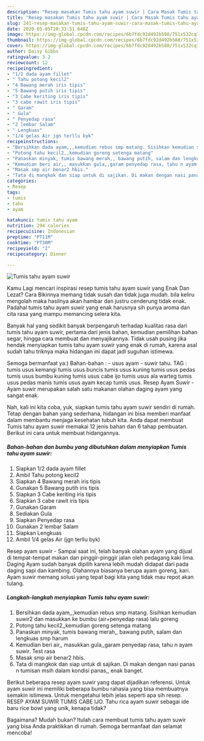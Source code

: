 ```yaml
---
description: "Resep masakan Tumis tahu ayam suwir | Cara Masak Tumis tahu ayam suwir Yang Bisa Manjain Lidah"
title: "Resep masakan Tumis tahu ayam suwir | Cara Masak Tumis tahu ayam suwir Yang Bisa Manjain Lidah"
slug: 241-resep-masakan-tumis-tahu-ayam-suwir-cara-masak-tumis-tahu-ayam-suwir-yang-bisa-manjain-lidah
date: 2020-05-05T10:33:51.648Z
image: https://img-global.cpcdn.com/recipes/6b7fdc92d492b588/751x532cq70/tumis-tahu-ayam-suwir-foto-resep-utama.jpg
thumbnail: https://img-global.cpcdn.com/recipes/6b7fdc92d492b588/751x532cq70/tumis-tahu-ayam-suwir-foto-resep-utama.jpg
cover: https://img-global.cpcdn.com/recipes/6b7fdc92d492b588/751x532cq70/tumis-tahu-ayam-suwir-foto-resep-utama.jpg
author: Daisy Gibbs
ratingvalue: 3.2
reviewcount: 12
recipeingredient:
- "1/2 dada ayam fillet"
- " Tahu potong kecil2"
- "4 Bawang merah iris tipis"
- "5 Bawang putih iris tipis"
- "3 Cabe keriting iris tipis"
- "3 cabe rawit iris tipis"
- " Garam"
- " Gula"
- " Penyedap rasa"
- "2 lembar Salam"
- " Lengkuas"
- "1/4 gelas Air jgn terllu byk"
recipeinstructions:
- "Bersihkan dada ayam,,,kemudian rebus smp matang. Sisihkan kemudian suwir2 dan masukkan ke bumbu (air+penyedap rasa) lalu goreng"
- "Potong tahu kecil2,,kemudian goreng setenga matang"
- "Panaskan minyak, tumis bawang merah,, bawang putih, salam dan lengkuas smp harum"
- "Kemudian beri air,, masukkan gula,,garam penyedap rasa, tahu n ayam suwir. Test rasa"
- "Masak smp air benar2 hbis."
- "Tata di mangkok dan siap untuk di sajikan. Di makan dengan nasi panas n tumisan msih dalam kondisi panas,, enak banget."
categories:
- Resep
tags:
- tumis
- tahu
- ayam

katakunci: tumis tahu ayam 
nutrition: 294 calories
recipecuisine: Indonesian
preptime: "PT11M"
cooktime: "PT30M"
recipeyield: "2"
recipecategory: Dinner

---
```



![Tumis tahu ayam suwir](https://img-global.cpcdn.com/recipes/6b7fdc92d492b588/751x532cq70/tumis-tahu-ayam-suwir-foto-resep-utama.jpg)

Kamu Lagi mencari inspirasi resep tumis tahu ayam suwir yang Enak Dan Lezat? Cara Bikinnya memang tidak susah dan tidak juga mudah. bila keliru mengolah maka hasilnya akan hambar dan justru cenderung tidak enak. Padahal tumis tahu ayam suwir yang enak harusnya sih punya aroma dan cita rasa yang mampu memancing selera kita.

Banyak hal yang sedikit banyak berpengaruh terhadap kualitas rasa dari tumis tahu ayam suwir, pertama dari jenis bahan, kemudian pemilihan bahan segar, hingga cara membuat dan menyajikannya. Tidak usah pusing jika hendak menyiapkan tumis tahu ayam suwir yang enak di rumah, karena asal sudah tahu triknya maka hidangan ini dapat jadi suguhan istimewa.

Semoga bermanfaat ya:) Bahan-bahan : - usus ayam - suwir tahu. TAG : tumis usus kemangi tumis usus buncis tumis usus kuning tumis usus pedas tumis usus bumbu kuning tumis usus cabe ijo tumis usus ala warteg tumis usus pedas manis tumis usus ayam kecap tumis usus. Resep Ayam Suwir - Ayam suwir merupakan salah satu makanan olahan daging ayam yang sangat enak.


Nah, kali ini kita coba, yuk, siapkan tumis tahu ayam suwir sendiri di rumah. Tetap dengan bahan yang sederhana, hidangan ini bisa memberi manfaat dalam membantu menjaga kesehatan tubuh kita. Anda dapat membuat Tumis tahu ayam suwir memakai 12 jenis bahan dan 6 tahap pembuatan. Berikut ini cara untuk membuat hidangannya.

<!--inarticleads1-->

##### Bahan-bahan dan bumbu yang dibutuhkan dalam menyiapkan Tumis tahu ayam suwir:

1. Siapkan 1/2 dada ayam fillet
1. Ambil  Tahu potong kecil2
1. Siapkan 4 Bawang merah iris tipis
1. Gunakan 5 Bawang putih iris tipis
1. Siapkan 3 Cabe keriting iris tipis
1. Siapkan 3 cabe rawit iris tipis
1. Gunakan  Garam
1. Sediakan  Gula
1. Siapkan  Penyedap rasa
1. Gunakan 2 lembar Salam
1. Siapkan  Lengkuas
1. Ambil 1/4 gelas Air (jgn terllu byk)


Resep ayam suwir - Sampai saat ini, telah banyak olahan ayam yang dijual di tempat-tempat makan dan pinggir-pinggir jalan oleh pedagang kaki lima. Daging Ayam sudah banyak dipilih karena lebih mudah didapat dari pada daging sapi dan kambing. Olahannya biasanya berupa ayam goreng, kari. Ayam suwir memang solusi yang tepat bagi kita yang tidak mau repot akan tulang. 

<!--inarticleads2-->

##### Langkah-langkah menyiapkan Tumis tahu ayam suwir:

1. Bersihkan dada ayam,,,kemudian rebus smp matang. Sisihkan kemudian suwir2 dan masukkan ke bumbu (air+penyedap rasa) lalu goreng
1. Potong tahu kecil2,,kemudian goreng setenga matang
1. Panaskan minyak, tumis bawang merah,, bawang putih, salam dan lengkuas smp harum
1. Kemudian beri air,, masukkan gula,,garam penyedap rasa, tahu n ayam suwir. Test rasa
1. Masak smp air benar2 hbis.
1. Tata di mangkok dan siap untuk di sajikan. Di makan dengan nasi panas n tumisan msih dalam kondisi panas,, enak banget.


Berikut beberapa resep ayam suwir yang dapat dijadikan referensi. Untuk ayam suwir ini memiliki beberapa bumbu rahasia yang bisa membuatnya semakin istimewa. Untuk mengetahui lebih jelas seperti apa sih resep. RESEP AYAM SUWIR TUMIS CABE IJO. Tahu rica ayam suwir sebagai ide baru rice bowl yang unik, kenapa tidak? 

Bagaimana? Mudah bukan? Itulah cara membuat tumis tahu ayam suwir yang bisa Anda praktikkan di rumah. Semoga bermanfaat dan selamat mencoba!
